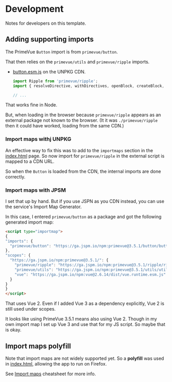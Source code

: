 # Development

Notes for developers on this template.


## Adding supporting imports

The PrimeVue `Button` import is from `primevue/button`.

That then relies on the `primevue/utils` and `primevue/ripple` imports.

- [button.esm.js](https://unpkg.com/primevue@3.4.0/button/button.esm.js) on the UNPKG CDN.
    ```javascript
    import Ripple from 'primevue/ripple';
    import { resolveDirective, withDirectives, openBlock, createBlock, renderSlot, createCommentVNode, createVNode, toDisplayString } from 'vue';
    
    // ...
    ```

That works fine in Node. 

But, when loading in the browser because `primevue/ripple` appears as an external package not known to the browser. (It it was `./primevue/ripple` then it could have worked, loading from the same CDN.)

### Import maps withj UNPKG

An effective way to fix this was to add to the `importmaps` section in the [index.html](/index.html) page. So now import for `primevue/ripple` in the external script is mapped to a CDN URL.

So when the `Button` is loaded from the CDN, the internal imports are done correctly.

### Import maps with JPSM

I set that up by hand. But if you use JSPN as you CDN instead, you can use the service's Import Map Generator.

In this case, I entered `primevue/button` as a package and got the following generated import map:

```html
<script type="importmap">
{
"imports": {
  "primevue/button": "https://ga.jspm.io/npm:primevue@3.5.1/button/button.esm.js"
},
"scopes": {
  "https://ga.jspm.io/npm:primevue@3.5.1/": {
    "primevue/ripple": "https://ga.jspm.io/npm:primevue@3.5.1/ripple/ripple.esm.js",
    "primevue/utils": "https://ga.jspm.io/npm:primevue@3.5.1/utils/utils.esm.js",
    "vue": "https://ga.jspm.io/npm:vue@2.6.14/dist/vue.runtime.esm.js"
  }
}
}
</script>
```

That uses Vue 2. Even if I added Vue 3 as a dependency explicitly, Vue 2 is still used under scopes.

It looks like using PrimeVue 3.5.1 means also using Vue 2. Though in my own import map I set up Vue 3 and use that for my JS script. So maybe that is okay.


## Import maps polyfill

Note that import maps are not widely supported yet. So a **polyfill** was used in [index.html](/index.html), allowing the app to run on Firefox.

See [Import maps][] cheatsheet for more info.

[Import maps]: https://michaelcurrin.github.io/dev-cheatsheets/cheatsheets/javascript/general/modules/import-maps.html
